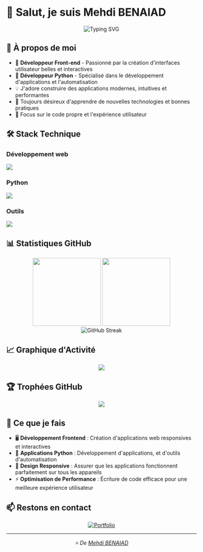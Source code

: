 # 👋 Salut, je suis Mehdi BENAIAD

<div align="center">
  <img src="https://readme-typing-svg.herokuapp.com?font=Fira+Code&pause=1000&color=2196F3&center=true&vCenter=true&width=520&lines=Développeur+Front-end;Développeur+Python;Toujours+en+apprentissage" alt="Typing SVG" />
</div>

## 🚀 À propos de moi

- 🎨 **Développeur Front-end** - Passionné par la création d'interfaces utilisateur belles et interactives
- 🐍 **Développeur Python** - Spécialisé dans le développement d'applications et l'automatisation
- 💡 J'adore construire des applications modernes, intuitives et performantes
- 🌱 Toujours désireux d'apprendre de nouvelles technologies et bonnes pratiques
- 🎯 Focus sur le code propre et l'expérience utilisateur

## 🛠️ Stack Technique

### Développement web
<div align="left">
  <img src="https://skillicons.dev/icons?i=js,html,css,tailwind" />
</div>

### Python
<div align="left">
  <img src="https://skillicons.dev/icons?i=python,django,flask,postgresql" />
</div>

### Outils
<div align="left">
  <img src="https://skillicons.dev/icons?i=github,vscode" />
</div>

## 📊 Statistiques GitHub

<div align="center">
  <img height="180em" src="https://github-readme-stats.vercel.app/api?username=solvyrth&show_icons=true&theme=tokyonight&include_all_commits=true&count_private=true"/>
  <img height="180em" src="https://github-readme-stats.vercel.app/api/top-langs/?username=solvyrth&layout=compact&langs_count=8&theme=tokyonight"/>
</div>

<div align="center">
  <img src="https://github-readme-streak-stats.herokuapp.com/?user=solvyrth&theme=tokyonight" alt="GitHub Streak" />
</div>

## 📈 Graphique d'Activité

<div align="center">
  <img src="https://github-readme-activity-graph.vercel.app/graph?username=solvyrth&theme=tokyo-night&bg_color=1a1b27&color=70a5fd&line=70a5fd&point=bf91f3&area=true&hide_border=true" />
</div>

## 🏆 Trophées GitHub

<div align="center">
  <img src="https://github-profile-trophy.vercel.app/?username=solvyrth&theme=tokyonight&no-frame=true&row=1&column=7" />
</div>

## 💼 Ce que je fais

- 🖥️ **Développement Frontend** : Création d'applications web responsives et interactives
- 🔧 **Applications Python** : Développement d'applications, et d'outils d'automatisation
- 📱 **Design Responsive** : Assurer que les applications fonctionnent parfaitement sur tous les appareils
- ⚡ **Optimisation de Performance** : Écriture de code efficace pour une meilleure expérience utilisateur

## 📫 Restons en contact

<div align="center">
  
[![Portfolio](https://img.shields.io/badge/Portfolio-FF5722?style=for-the-badge&logo=google-chrome&logoColor=white)](https://mehdi-benaiad-freelance.com)

</div>

---

<div align="center">
  <i>⭐️ De <a href="https://github.com/solvyrth">Mehdi BENAIAD</a></i>
</div>
